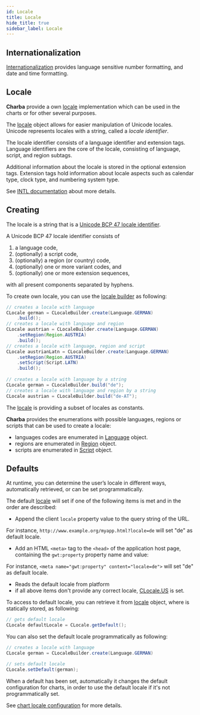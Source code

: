 ```yaml
---
id: Locale
title: Locale
hide_title: true
sidebar_label: Locale
---
```

## Internationalization

[Internationalization](https://developer.mozilla.org/en-US/docs/Web/JavaScript/Reference/Global_Objects/Intl) provides language sensitive number formatting, and date and time formatting.

## Locale

**Charba** provide a own [locale](https://pepstock-org.github.io/Charba/6.3/org/pepstock/charba/client/intl/CLocale.html) implementation which can be used in the charts or for other several purposes.
 
The [locale](https://pepstock-org.github.io/Charba/6.3/org/pepstock/charba/client/intl/CLocale.html) object allows for easier manipulation of Unicode locales. Unicode represents locales with a string, called a _locale identifier_. 

The locale identifier consists of a language identifier and extension tags. Language identifiers are the core of the locale, consisting of language, script, and region subtags. 

Additional information about the locale is stored in the optional extension tags. Extension tags hold information about locale aspects such as calendar type, clock type, and numbering system type.

See [INTL documentation](https://developer.mozilla.org/en-US/docs/Web/JavaScript/Reference/Global_Objects/Intl#locale_identification_and_negotiation) about more details.

## Creating

The locale is a string that is a [Unicode BCP 47 locale identifier](https://www.unicode.org/reports/tr35/tr35.html#BCP_47_Conformance).

A Unicode BCP 47 locale identifier consists of

  1. a language code,
  2. (optionally) a script code,
  3. (optionally) a region (or country) code,
  4. (optionally) one or more variant codes, and
  5. (optionally) one or more extension sequences,

with all present components separated by hyphens.

To create own locale, you can use the [locale builder](https://pepstock-org.github.io/Charba/6.3/org/pepstock/charba/client/intl/CLocaleBuilder.html) as following:

```java
// creates a locale with language
CLocale german = CLocaleBuilder.create(Language.GERMAN)
	.build();
// creates a locale with language and region
CLocale austrian = CLocaleBuilder.create(Language.GERMAN)
	.setRegion(Region.AUSTRIA)
	.build();
// creates a locale with language, region and script
CLocale austrianLatn = CLocaleBuilder.create(Language.GERMAN)
	.setRegion(Region.AUSTRIA)
	.setScript(Script.LATN)
	.build();
	
// creates a locale with language by a string
CLocale german = CLocaleBuilder.build("de");
// creates a locale with language and region by a string
CLocale austrian = CLocaleBuilder.build("de-AT");
```

The [locale](https://pepstock-org.github.io/Charba/6.3/org/pepstock/charba/client/intl/CLocale.html) is providing a subset of locales as constants.

**Charba** provides the enumerations with possible languages, regions or scripts that can be used to create a locale:

  * languages codes are enumerated in [Language](https://pepstock-org.github.io/Charba/6.3/org/pepstock/charba/client/intl/Language.html) object.
  * regions are enumerated in [Region](https://pepstock-org.github.io/Charba/6.3/org/pepstock/charba/client/intl/Region.html) object.
  * scripts are enumerated in [Script](https://pepstock-org.github.io/Charba/6.3/org/pepstock/charba/client/intl/Script.html) object.

## Defaults

At runtime, you can determine the user’s locale in different ways, automatically retrieved, or can be set programmatically.

The default [locale](https://pepstock-org.github.io/Charba/6.3/org/pepstock/charba/client/intl/CLocale.html) will set if one of the following items is met and in the order are described:

  * Append the client `locale` property value to the query string of the URL.

For instance, `http://www.example.org/myapp.html?locale=de` will set "de" as default locale.
  
  * Add an HTML `<meta>` tag to the `<head>` of the application host page, containing the `gwt:property` property name and value: 

For instance, `<meta name="gwt:property" content="locale=de">` will set "de" as default locale.

  * Reads the default locale from platform
  * if all above items don't provide any correct locale, [CLocale.US](https://pepstock-org.github.io/Charba/6.3/org/pepstock/charba/client/intl/CLocale.html) is set.

To access to default locale, you can retrieve it from [locale](https://pepstock-org.github.io/Charba/6.3/org/pepstock/charba/client/intl/CLocale.html) object, where is statically stored, as following: 

```java
// gets default locale
CLocale defaultLocale = CLocale.getDefault();
```

You can also set the default locale programmatically as following:

```java
// creates a locale with language
CLocale german = CLocaleBuilder.create(Language.GERMAN)

// sets default locale
CLocale.setDefault(german);
```

When a default has been set, automatically it changes the default configuration for charts, in order to use the default locale if it's not programmatically set.

See [chart locale configuration](../configuration/Commons#locale) for more details. 
